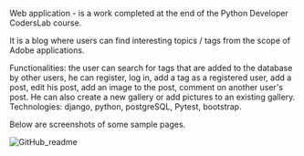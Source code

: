 Web application - is a work completed at the end of the Python Developer CodersLab course.

It is a blog where users can find interesting topics / tags from the scope of Adobe applications.

Functionalities: the user can search for tags that are added to the database by other users, he can register, log in, add a tag as a registered user, add a post, edit his post, add an image to the post, comment on another user's post. He can also create a new gallery or add pictures to an existing gallery. Technologies: django, python, postgreSQL, Pytest, bootstrap.

Below are screenshots of some sample pages.

![GitHub_readme](https://user-images.githubusercontent.com/69620349/125608343-209b6683-6fab-42d0-95b9-f471c3cc04f9.jpg)




